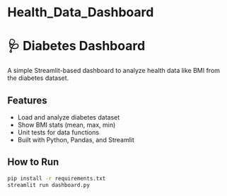 # Health_Data_Dashboard

# 🩺 Diabetes Dashboard

A simple Streamlit-based dashboard to analyze health data like BMI from the diabetes dataset.

## Features

- Load and analyze diabetes dataset
- Show BMI stats (mean, max, min)
- Unit tests for data functions
- Built with Python, Pandas, and Streamlit

## How to Run

```bash
pip install -r requirements.txt
streamlit run dashboard.py

